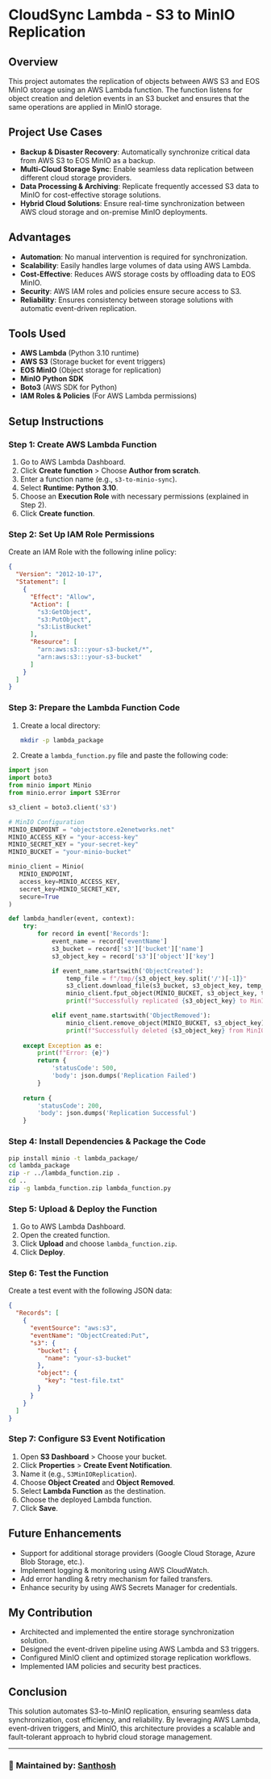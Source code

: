 # CloudSync Lambda - S3 to MinIO Replication

## Overview
This project automates the replication of objects between AWS S3 and EOS MinIO storage using an AWS Lambda function. The function listens for object creation and deletion events in an S3 bucket and ensures that the same operations are applied in MinIO storage.

## Project Use Cases
- **Backup & Disaster Recovery**: Automatically synchronize critical data from AWS S3 to EOS MinIO as a backup.
- **Multi-Cloud Storage Sync**: Enable seamless data replication between different cloud storage providers.
- **Data Processing & Archiving**: Replicate frequently accessed S3 data to MinIO for cost-effective storage solutions.
- **Hybrid Cloud Solutions**: Ensure real-time synchronization between AWS cloud storage and on-premise MinIO deployments.

## Advantages
- **Automation**: No manual intervention is required for synchronization.
- **Scalability**: Easily handles large volumes of data using AWS Lambda.
- **Cost-Effective**: Reduces AWS storage costs by offloading data to EOS MinIO.
- **Security**: AWS IAM roles and policies ensure secure access to S3.
- **Reliability**: Ensures consistency between storage solutions with automatic event-driven replication.

## Tools Used
- **AWS Lambda** (Python 3.10 runtime)
- **AWS S3** (Storage bucket for event triggers)
- **EOS MinIO** (Object storage for replication)
- **MinIO Python SDK**
- **Boto3** (AWS SDK for Python)
- **IAM Roles & Policies** (For AWS Lambda permissions)

## Setup Instructions

### Step 1: Create AWS Lambda Function
1. Go to AWS Lambda Dashboard.
2. Click **Create function** > Choose **Author from scratch**.
3. Enter a function name (e.g., `s3-to-minio-sync`).
4. Select **Runtime: Python 3.10**.
5. Choose an **Execution Role** with necessary permissions (explained in Step 2).
6. Click **Create function**.

### Step 2: Set Up IAM Role Permissions
Create an IAM Role with the following inline policy:

```json
{
  "Version": "2012-10-17",
  "Statement": [
    {
      "Effect": "Allow",
      "Action": [
        "s3:GetObject",
        "s3:PutObject",
        "s3:ListBucket"
      ],
      "Resource": [
        "arn:aws:s3:::your-s3-bucket/*",
        "arn:aws:s3:::your-s3-bucket"
      ]
    }
  ]
}
```

### Step 3: Prepare the Lambda Function Code
1. Create a local directory:
   ```sh
   mkdir -p lambda_package
   ```
2. Create a `lambda_function.py` file and paste the following code:

```python
import json
import boto3
from minio import Minio
from minio.error import S3Error

s3_client = boto3.client('s3')

# MinIO Configuration
MINIO_ENDPOINT = "objectstore.e2enetworks.net"
MINIO_ACCESS_KEY = "your-access-key"
MINIO_SECRET_KEY = "your-secret-key"
MINIO_BUCKET = "your-minio-bucket"

minio_client = Minio(
   MINIO_ENDPOINT,
   access_key=MINIO_ACCESS_KEY,
   secret_key=MINIO_SECRET_KEY,
   secure=True
)

def lambda_handler(event, context):
    try:
        for record in event['Records']:
            event_name = record['eventName']
            s3_bucket = record['s3']['bucket']['name']
            s3_object_key = record['s3']['object']['key']

            if event_name.startswith('ObjectCreated'):
                temp_file = f"/tmp/{s3_object_key.split('/')[-1]}"
                s3_client.download_file(s3_bucket, s3_object_key, temp_file)
                minio_client.fput_object(MINIO_BUCKET, s3_object_key, temp_file)
                print(f"Successfully replicated {s3_object_key} to MinIO")

            elif event_name.startswith('ObjectRemoved'):
                minio_client.remove_object(MINIO_BUCKET, s3_object_key)
                print(f"Successfully deleted {s3_object_key} from MinIO")
    
    except Exception as e:
        print(f"Error: {e}")
        return {
            'statusCode': 500,
            'body': json.dumps('Replication Failed')
        }
    
    return {
        'statusCode': 200,
        'body': json.dumps('Replication Successful')
    }
```

### Step 4: Install Dependencies & Package the Code
```sh
pip install minio -t lambda_package/
cd lambda_package
zip -r ../lambda_function.zip .
cd ..
zip -g lambda_function.zip lambda_function.py
```

### Step 5: Upload & Deploy the Function
1. Go to AWS Lambda Dashboard.
2. Open the created function.
3. Click **Upload** and choose `lambda_function.zip`.
4. Click **Deploy**.

### Step 6: Test the Function
Create a test event with the following JSON data:

```json
{
  "Records": [
    {
      "eventSource": "aws:s3",
      "eventName": "ObjectCreated:Put",
      "s3": {
        "bucket": {
          "name": "your-s3-bucket"
        },
        "object": {
          "key": "test-file.txt"
        }
      }
    }
  ]
}
```

### Step 7: Configure S3 Event Notification
1. Open **S3 Dashboard** > Choose your bucket.
2. Click **Properties** > **Create Event Notification**.
3. Name it (e.g., `S3MinIOReplication`).
4. Choose **Object Created** and **Object Removed**.
5. Select **Lambda Function** as the destination.
6. Choose the deployed Lambda function.
7. Click **Save**.

## Future Enhancements
- Support for additional storage providers (Google Cloud Storage, Azure Blob Storage, etc.).
- Implement logging & monitoring using AWS CloudWatch.
- Add error handling & retry mechanism for failed transfers.
- Enhance security by using AWS Secrets Manager for credentials.

## My Contribution
- Architected and implemented the entire storage synchronization solution.
- Designed the event-driven pipeline using AWS Lambda and S3 triggers.
- Configured MinIO client and optimized storage replication workflows.
- Implemented IAM policies and security best practices.

## Conclusion
This solution automates S3-to-MinIO replication, ensuring seamless data synchronization, cost efficiency, and reliability. By leveraging AWS Lambda, event-driven triggers, and MinIO, this architecture provides a scalable and fault-tolerant approach to hybrid cloud storage management.

---

### 📌 **Maintained by:** [Santhosh](https://github.com/ssanthosh2k3)
